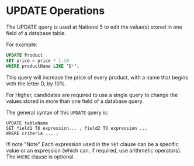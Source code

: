 # UPDATE Operations

The UPDATE query is used at National 5 to edit the value(s) stored in one field of a database table. 

For example: 

``` sql linenums="1"
UPDATE Product 
SET price = price * 1.10 
WHERE productName LIKE ‘D*’; 
```

This query will increase the price of every product, with a name that begins with the letter D, by 10%. 

For Higher, candidates are required to use a single query to change the values stored in more than one field of a database query. 

The general syntax of this `UPDATE` query is: 

``` pseudocode linenums="1"
UPDATE tableName 
SET field1 TO expression... , field2 TO expression ...
WHERE criteria ... ; 
```
!!! note "Note"
    Each expression used in the `SET` clause can be a specific value or an expression (which can, if required, use arithmetic operators). The `WHERE` clause is optional. 

